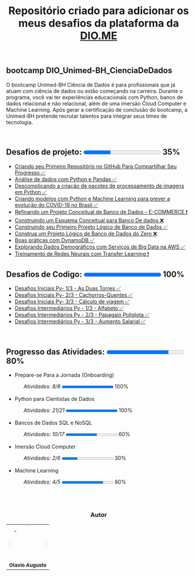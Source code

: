 <h1 align="center"> Repositório criado para adicionar os meus desafios da plataforma da <a href="https://www.dio.me/">DIO.ME</a></h1><br>

<h2><strong> bootcamp DIO_Unimed-BH_CienciaDeDados</strong></H2>

 <p> O bootcamp Unimed-BH Ciência de Dados é para profissionais que já atuam com ciência de dados ou estão começando na carreira. Durante o programa, você vai ter experiências educacionais com Python, banco de dados relacional e não relacional, além de uma imersão Cloud Computer e Machine Learning. Após gerar a certificação de conclusão do bootcamp, a Unimed-BH pretende recrutar talentos para integrar seus times de tecnologia.</p><br>

<h2><strong>Desafios de projeto: </strong><progress value="35" max="100"></progress> 35%</h2>
<ul>
  <li><a href="https://github.com/otavioaugust1/DIO_Unimed-BH_CienciaDeDados">Criando seu Primeiro Repositório no GitHub Para Compartilhar Seu Progresso &#x2705;</a></li>
  <li><a href="https://github.com/otavioaugust1/DIO_Unimed-BH_CienciaDeDados/tree/main/Desafio/Analise_Python_Pandas">
Análise de dados com Python e Pandas &#x2705;</a></li>
  <li><a href="https://github.com/otavioaugust1/DIO_Image_processing_package">
Descomplicando a criação de pacotes de processamento de imagens em Python &#x2705;</a></li>
  <li><a href="https://github.com/otavioaugust1/DIO_Unimed-BH_CienciaDeDados/tree/main/Desafio/Evolucao_do_COVID19_Brasil">
Criando modelos com Python e Machine Learning para prever a evolução do COVID-19 no Brasil &#x2705;</a></li>
  <li><a href="https://github.com/otavioaugust1/DIO_Projeto_de_Banco_de_Dados_E-COMMERCE">Refinando um Projeto Conceitual de Banco de Dados – E-COMMERCE &#x2757;</a></li>
  <li><a href="">
Construindo um Esquema Conceitual para Banco De dados &#x274C;</a></li>
  <li><a href="https://github.com/otavioaugust1/DIO_Projeto_de_Banco_de_Dados_E-COMMERCE/construcao">Construindo seu Primeiro Projeto Lógico de Banco de Dados &#x2705;</a></li>
  <li><a href="https://github.com/otavioaugust1/DIO_Projeto_de_Banco_de_Dados_E-COMMERCE/construcao_oficina">Construa um Projeto Lógico de Banco de Dados do Zero  &#x274C;</a></li>
  <li><a href="https://github.com/otavioaugust1/DIO_Boas_praticas_com_DynamoDB">
Boas práticas com DynamoDB &#x2705;</a></li>
  <li><a href="https://github.com/otavioaugust1/DIO_Explorando_Dados_Demograficos-BigData-AWS">
Explorando Dados Demográficos com Serviços de Big Data na AWS &#x2705;</a></li>
  <li><a href="">
Treinamento de Redes Neurais com Transfer Learning  &#x2757;</a></li>
</ul>

<h2><strong>Desafios de Codigo:  </strong><progress value="100" max="100"></progress> 100%</h2>
<ul>
  <li><a href="https://github.com/otavioaugust1/DIO_Unimed-BH_CienciaDeDados/tree/main/Desafio/Desafio_de_Codigo/Inicial_py-duas_torres">Desafios Iniciais Py- 1/3 - As Duas Torres &#x2705;</a></li>
  <li><a href="https://github.com/otavioaugust1/DIO_Unimed-BH_CienciaDeDados/tree/main/Desafio/Desafio_de_Codigo/Inicial_py-Cachorros-Quentes">Desafios Iniciais Py- 2/3 - Cachorros-Quentes &#x2705;</a></li>
  <li><a href="https://github.com/otavioaugust1/DIO_Unimed-BH_CienciaDeDados/tree/main/Desafio/Desafio_de_Codigo/Inicial_py-Calculo_de_viagem">Desafios Iniciais Py- 3/3 - Cálculo de viagem &#x2705;</a></li>
  <li><a href="https://github.com/otavioaugust1/DIO_Unimed-BH_CienciaDeDados/tree/main/Desafio/Desafio_de_Codigo/Intermedi%C3%A1rios_py-Alfabeto">Desafios Intermediários Py - 1/3 - Alfabeto &#x2705;</a></li>
  <li><a href="https://github.com/otavioaugust1/DIO_Unimed-BH_CienciaDeDados/tree/main/Desafio/Desafio_de_Codigo/Intermedi%C3%A1rios_py-Aumento_Salarial">Desafios Intermediários Py - 2/3 - Papagaio Poliglota &#x2705;</a></li>
  <li><a href="https://github.com/otavioaugust1/DIO_Unimed-BH_CienciaDeDados/tree/main/Desafio/Desafio_de_Codigo/Intermedi%C3%A1rios_py-Aumento_Salarial">Desafios Intermediários Py - 3/3 - Aumento Salarial
 &#x2705;</a></li>
</ul><br>

<h2><strong>Progresso das Atividades:  </strong><progress value="80" max="100"></progress> 80%</h2>
<ul>
  <li>Prepare-se Para a Jornada (Onboarding)</a></li>
    <ul><em>Atividades: 8/8</em> <progress value="100" max="100"></progress> 100%</ul><br>
  <li>Python para Cientistas de Dados</a></li>
    <ul><em>Atividades: 21/21</em> <progress value="100" max="100"></progress> 100%</ul><br>
  <li>Bancos de Dados SQL e NoSQL </a></li>
    <ul><em>Atividades: 10/17</em>  <progress value="60" max="100"></progress> 60%</ul><br>
  <li>Imersão Cloud Computer </a></li>
    <ul><em>Atividades: 2/6</em> <progress value="30" max="100"></progress> 30%</ul><br>
  <li>Machine Learning </a></li>
    <ul><em>Atividades: 4/5</em> <progress value="80" max="100"></progress> 80%</ul><br>
</ul><br>


<h3 align="center">Autor</h3>

<table align="center">
  <tr>
    <td align="center">
      <a href="https://github.com/otavioaugust1">
        <img style="border-radius: 50%;" src="https://avatars.githubusercontent.com/u/45877609?s=96&v=4" width="100px;" alt=""/><br/><sub><b>Otavio Augusto</b></sub>
      </a> <br/>
      <a href="https://github.com/otavioaugust1" title="Otavio Augusto"></a>
    </td>
</table>